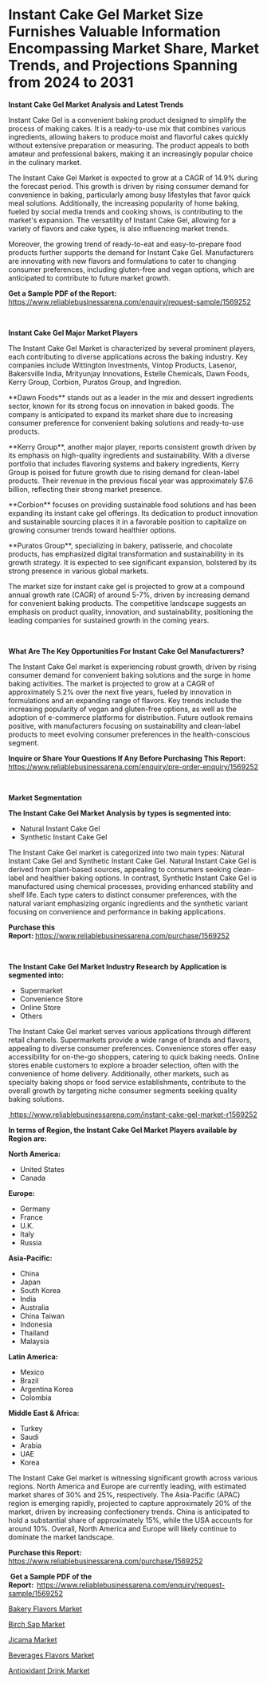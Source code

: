 <p><h1>Instant Cake Gel Market Size Furnishes Valuable Information Encompassing Market Share, Market Trends, and Projections Spanning from 2024 to 2031</h1></p><p><strong>Instant Cake Gel Market Analysis and Latest Trends</strong></p>
<p><p>Instant Cake Gel is a convenient baking product designed to simplify the process of making cakes. It is a ready-to-use mix that combines various ingredients, allowing bakers to produce moist and flavorful cakes quickly without extensive preparation or measuring. The product appeals to both amateur and professional bakers, making it an increasingly popular choice in the culinary market.</p><p>The Instant Cake Gel Market is expected to grow at a CAGR of 14.9% during the forecast period. This growth is driven by rising consumer demand for convenience in baking, particularly among busy lifestyles that favor quick meal solutions. Additionally, the increasing popularity of home baking, fueled by social media trends and cooking shows, is contributing to the market's expansion. The versatility of Instant Cake Gel, allowing for a variety of flavors and cake types, is also influencing market trends.</p><p>Moreover, the growing trend of ready-to-eat and easy-to-prepare food products further supports the demand for Instant Cake Gel. Manufacturers are innovating with new flavors and formulations to cater to changing consumer preferences, including gluten-free and vegan options, which are anticipated to contribute to future market growth.</p></p>
<p><strong>Get a Sample PDF of the Report:&nbsp;</strong> <a href="https://www.reliablebusinessarena.com/enquiry/request-sample/1569252?utm_campaign=1726&utm_medium=2&utm_source=Github&utm_content=ia&utm_term=19102024&utm_id=instant-cake-gel">https://www.reliablebusinessarena.com/enquiry/request-sample/1569252</a></p>
<p>&nbsp;</p>
<p><strong>Instant Cake Gel Major Market Players</strong></p>
<p><p>The Instant Cake Gel Market is characterized by several prominent players, each contributing to diverse applications across the baking industry. Key companies include Wittington Investments, Vintop Products, Lasenor, Bakersville India, Mrityunjay Innovations, Estelle Chemicals, Dawn Foods, Kerry Group, Corbion, Puratos Group, and Ingredion.</p><p>**Dawn Foods** stands out as a leader in the mix and dessert ingredients sector, known for its strong focus on innovation in baked goods. The company is anticipated to expand its market share due to increasing consumer preference for convenient baking solutions and ready-to-use products.</p><p>**Kerry Group**, another major player, reports consistent growth driven by its emphasis on high-quality ingredients and sustainability. With a diverse portfolio that includes flavoring systems and bakery ingredients, Kerry Group is poised for future growth due to rising demand for clean-label products. Their revenue in the previous fiscal year was approximately $7.6 billion, reflecting their strong market presence.</p><p>**Corbion** focuses on providing sustainable food solutions and has been expanding its instant cake gel offerings. Its dedication to product innovation and sustainable sourcing places it in a favorable position to capitalize on growing consumer trends toward healthier options.</p><p>**Puratos Group**, specializing in bakery, patisserie, and chocolate products, has emphasized digital transformation and sustainability in its growth strategy. It is expected to see significant expansion, bolstered by its strong presence in various global markets.</p><p>The market size for instant cake gel is projected to grow at a compound annual growth rate (CAGR) of around 5-7%, driven by increasing demand for convenient baking products. The competitive landscape suggests an emphasis on product quality, innovation, and sustainability, positioning the leading companies for sustained growth in the coming years.</p></p>
<p>&nbsp;</p>
<p><strong>What Are The Key Opportunities For Instant Cake Gel Manufacturers?</strong></p>
<p><p>The Instant Cake Gel market is experiencing robust growth, driven by rising consumer demand for convenient baking solutions and the surge in home baking activities. The market is projected to grow at a CAGR of approximately 5.2% over the next five years, fueled by innovation in formulations and an expanding range of flavors. Key trends include the increasing popularity of vegan and gluten-free options, as well as the adoption of e-commerce platforms for distribution. Future outlook remains positive, with manufacturers focusing on sustainability and clean-label products to meet evolving consumer preferences in the health-conscious segment.</p></p>
<p><strong>Inquire or Share Your Questions If Any Before Purchasing This Report:</strong> <a href="https://www.reliablebusinessarena.com/enquiry/pre-order-enquiry/1569252?utm_campaign=1726&utm_medium=2&utm_source=Github&utm_content=ia&utm_term=19102024&utm_id=instant-cake-gel">https://www.reliablebusinessarena.com/enquiry/pre-order-enquiry/1569252</a></p>
<p>&nbsp;</p>
<p><strong>Market Segmentation</strong></p>
<p><strong>The Instant Cake Gel Market Analysis by types is segmented into:</strong></p>
<p><ul><li>Natural Instant Cake Gel</li><li>Synthetic Instant Cake Gel</li></ul></p>
<p><p>The Instant Cake Gel market is categorized into two main types: Natural Instant Cake Gel and Synthetic Instant Cake Gel. Natural Instant Cake Gel is derived from plant-based sources, appealing to consumers seeking clean-label and healthier baking options. In contrast, Synthetic Instant Cake Gel is manufactured using chemical processes, providing enhanced stability and shelf life. Each type caters to distinct consumer preferences, with the natural variant emphasizing organic ingredients and the synthetic variant focusing on convenience and performance in baking applications.</p></p>
<p><strong>Purchase this Report:&nbsp;</strong><a href="https://www.reliablebusinessarena.com/purchase/1569252?utm_campaign=1726&utm_medium=2&utm_source=Github&utm_content=ia&utm_term=19102024&utm_id=instant-cake-gel">https://www.reliablebusinessarena.com/purchase/1569252</a></p>
<p>&nbsp;</p>
<p><strong>The Instant Cake Gel Market Industry Research by Application is segmented into:</strong></p>
<p><ul><li>Supermarket</li><li>Convenience Store</li><li>Online Store</li><li>Others</li></ul></p>
<p><p>The Instant Cake Gel market serves various applications through different retail channels. Supermarkets provide a wide range of brands and flavors, appealing to diverse consumer preferences. Convenience stores offer easy accessibility for on-the-go shoppers, catering to quick baking needs. Online stores enable customers to explore a broader selection, often with the convenience of home delivery. Additionally, other markets, such as specialty baking shops or food service establishments, contribute to the overall growth by targeting niche consumer segments seeking quality baking solutions.</p></p>
<p><a href="https://www.reliablebusinessarena.com/instant-cake-gel-market-r1569252?utm_campaign=1726&utm_medium=2&utm_source=Github&utm_content=ia&utm_term=19102024&utm_id=instant-cake-gel">&nbsp;https://www.reliablebusinessarena.com/instant-cake-gel-market-r1569252</a></p>
<p><strong>In terms of Region, the Instant Cake Gel Market Players available by Region are:</strong></p>
<p>
    <p> <strong> North America: </strong>
        <ul>
            <li>United States</li>
            <li>Canada</li>
        </ul>
        </p> 
    <p> <strong> Europe: </strong>
        <ul>
            <li>Germany</li>
            <li>France</li>
            <li>U.K.</li>
            <li>Italy</li>
            <li>Russia</li>
        </ul>
        </p> 
    <p> <strong> Asia-Pacific: </strong>
        <ul>
            <li>China</li>
            <li>Japan</li>
            <li>South Korea</li>
            <li>India</li>
            <li>Australia</li>
            <li>China Taiwan</li>
            <li>Indonesia</li>
            <li>Thailand</li>
            <li>Malaysia</li>
        </ul>
        </p> 
    <p> <strong> Latin America: </strong>
        <ul>
            <li>Mexico</li>
            <li>Brazil</li>
            <li>Argentina Korea</li>
            <li>Colombia</li>
        </ul>
        </p> 
    <p> <strong> Middle East & Africa: </strong>
        <ul>
            <li>Turkey</li>
            <li>Saudi</li>
            <li>Arabia</li>
            <li>UAE</li>
            <li>Korea</li>
        </ul>
    </p>
    </p>
<p><p>The Instant Cake Gel market is witnessing significant growth across various regions. North America and Europe are currently leading, with estimated market shares of 30% and 25%, respectively. The Asia-Pacific (APAC) region is emerging rapidly, projected to capture approximately 20% of the market, driven by increasing confectionery trends. China is anticipated to hold a substantial share of approximately 15%, while the USA accounts for around 10%. Overall, North America and Europe will likely continue to dominate the market landscape.</p></p>
<p><strong>Purchase this Report: </strong><a href="https://www.reliablebusinessarena.com/purchase/1569252?utm_campaign=1726&utm_medium=2&utm_source=Github&utm_content=ia&utm_term=19102024&utm_id=instant-cake-gel">https://www.reliablebusinessarena.com/purchase/1569252</a></p>
<p>&nbsp;<strong>Get a Sample PDF of the Report:&nbsp;&nbsp;</strong><a href="https://www.reliablebusinessarena.com/enquiry/request-sample/1569252?utm_campaign=1726&utm_medium=2&utm_source=Github&utm_content=ia&utm_term=19102024&utm_id=instant-cake-gel">https://www.reliablebusinessarena.com/enquiry/request-sample/1569252</a></p>
<p><strong></strong></p>
<p><p><a href="https://www.linkedin.com/pulse/bakery-flavors-market-ecosystem-competitive-landscape-b2noe?utm_campaign=1726&utm_medium=2&utm_source=Github&utm_content=ia&utm_term=19102024&utm_id=instant-cake-gel">Bakery Flavors Market</a></p><p><a href="https://www.linkedin.com/pulse/birch-sap-market-outlook-forecast-from-2024-2031-cjhbe?utm_campaign=1726&utm_medium=2&utm_source=Github&utm_content=ia&utm_term=19102024&utm_id=instant-cake-gel">Birch Sap Market</a></p><p><a href="https://www.linkedin.com/pulse/jicama-market-overview-global-trends-future-prospects-from-qejhe?utm_campaign=1726&utm_medium=2&utm_source=Github&utm_content=ia&utm_term=19102024&utm_id=instant-cake-gel">Jicama Market</a></p><p><a href="https://www.linkedin.com/pulse/market-dynamics-future-trends-global-beverages-flavors-sector-hcrle?utm_campaign=1726&utm_medium=2&utm_source=Github&utm_content=ia&utm_term=19102024&utm_id=instant-cake-gel">Beverages Flavors Market</a></p><p><a href="https://www.linkedin.com/pulse/key-drivers-antioxidant-drink-market-trends-future-outlook-ssm6e?utm_campaign=1726&utm_medium=2&utm_source=Github&utm_content=ia&utm_term=19102024&utm_id=instant-cake-gel">Antioxidant Drink Market</a></p></p>